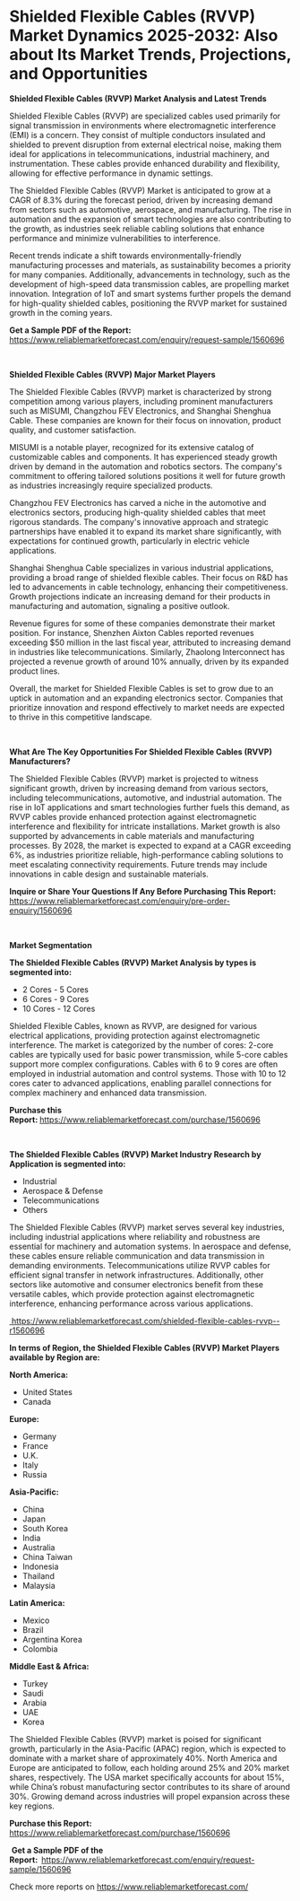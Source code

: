 <p><h1>Shielded Flexible Cables (RVVP) Market Dynamics 2025-2032: Also about Its Market Trends, Projections, and Opportunities</h1></p><p><strong>Shielded Flexible Cables (RVVP) Market Analysis and Latest Trends</strong></p>
<p><p>Shielded Flexible Cables (RVVP) are specialized cables used primarily for signal transmission in environments where electromagnetic interference (EMI) is a concern. They consist of multiple conductors insulated and shielded to prevent disruption from external electrical noise, making them ideal for applications in telecommunications, industrial machinery, and instrumentation. These cables provide enhanced durability and flexibility, allowing for effective performance in dynamic settings.</p><p>The Shielded Flexible Cables (RVVP) Market is anticipated to grow at a CAGR of 8.3% during the forecast period, driven by increasing demand from sectors such as automotive, aerospace, and manufacturing. The rise in automation and the expansion of smart technologies are also contributing to the growth, as industries seek reliable cabling solutions that enhance performance and minimize vulnerabilities to interference.</p><p>Recent trends indicate a shift towards environmentally-friendly manufacturing processes and materials, as sustainability becomes a priority for many companies. Additionally, advancements in technology, such as the development of high-speed data transmission cables, are propelling market innovation. Integration of IoT and smart systems further propels the demand for high-quality shielded cables, positioning the RVVP market for sustained growth in the coming years.</p></p>
<p><strong>Get a Sample PDF of the Report:&nbsp;</strong> <a href="https://www.reliablemarketforecast.com/enquiry/request-sample/1560696?utm_campaign=2267&utm_medium=2&utm_source=Github&utm_content=ia&utm_term=01022025&utm_id=shielded-flexible-cables-rvvp">https://www.reliablemarketforecast.com/enquiry/request-sample/1560696</a></p>
<p>&nbsp;</p>
<p><strong>Shielded Flexible Cables (RVVP) Major Market Players</strong></p>
<p><p>The Shielded Flexible Cables (RVVP) market is characterized by strong competition among various players, including prominent manufacturers such as MISUMI, Changzhou FEV Electronics, and Shanghai Shenghua Cable. These companies are known for their focus on innovation, product quality, and customer satisfaction.</p><p>MISUMI is a notable player, recognized for its extensive catalog of customizable cables and components. It has experienced steady growth driven by demand in the automation and robotics sectors. The company's commitment to offering tailored solutions positions it well for future growth as industries increasingly require specialized products.</p><p>Changzhou FEV Electronics has carved a niche in the automotive and electronics sectors, producing high-quality shielded cables that meet rigorous standards. The company's innovative approach and strategic partnerships have enabled it to expand its market share significantly, with expectations for continued growth, particularly in electric vehicle applications.</p><p>Shanghai Shenghua Cable specializes in various industrial applications, providing a broad range of shielded flexible cables. Their focus on R&D has led to advancements in cable technology, enhancing their competitiveness. Growth projections indicate an increasing demand for their products in manufacturing and automation, signaling a positive outlook.</p><p>Revenue figures for some of these companies demonstrate their market position. For instance, Shenzhen Aixton Cables reported revenues exceeding $50 million in the last fiscal year, attributed to increasing demand in industries like telecommunications. Similarly, Zhaolong Interconnect has projected a revenue growth of around 10% annually, driven by its expanded product lines.</p><p>Overall, the market for Shielded Flexible Cables is set to grow due to an uptick in automation and an expanding electronics sector. Companies that prioritize innovation and respond effectively to market needs are expected to thrive in this competitive landscape.</p></p>
<p>&nbsp;</p>
<p><strong>What Are The Key Opportunities For Shielded Flexible Cables (RVVP) Manufacturers?</strong></p>
<p><p>The Shielded Flexible Cables (RVVP) market is projected to witness significant growth, driven by increasing demand from various sectors, including telecommunications, automotive, and industrial automation. The rise in IoT applications and smart technologies further fuels this demand, as RVVP cables provide enhanced protection against electromagnetic interference and flexibility for intricate installations. Market growth is also supported by advancements in cable materials and manufacturing processes. By 2028, the market is expected to expand at a CAGR exceeding 6%, as industries prioritize reliable, high-performance cabling solutions to meet escalating connectivity requirements. Future trends may include innovations in cable design and sustainable materials.</p></p>
<p><strong>Inquire or Share Your Questions If Any Before Purchasing This Report:</strong> <a href="https://www.reliablemarketforecast.com/enquiry/pre-order-enquiry/1560696?utm_campaign=2267&utm_medium=2&utm_source=Github&utm_content=ia&utm_term=01022025&utm_id=shielded-flexible-cables-rvvp">https://www.reliablemarketforecast.com/enquiry/pre-order-enquiry/1560696</a></p>
<p>&nbsp;</p>
<p><strong>Market Segmentation</strong></p>
<p><strong>The Shielded Flexible Cables (RVVP) Market Analysis by types is segmented into:</strong></p>
<p><ul><li>2 Cores - 5 Cores</li><li>6 Cores - 9 Cores</li><li>10 Cores - 12 Cores</li></ul></p>
<p><p>Shielded Flexible Cables, known as RVVP, are designed for various electrical applications, providing protection against electromagnetic interference. The market is categorized by the number of cores: 2-core cables are typically used for basic power transmission, while 5-core cables support more complex configurations. Cables with 6 to 9 cores are often employed in industrial automation and control systems. Those with 10 to 12 cores cater to advanced applications, enabling parallel connections for complex machinery and enhanced data transmission.</p></p>
<p><strong>Purchase this Report:&nbsp;</strong><a href="https://www.reliablemarketforecast.com/purchase/1560696?utm_campaign=2267&utm_medium=2&utm_source=Github&utm_content=ia&utm_term=01022025&utm_id=shielded-flexible-cables-rvvp">https://www.reliablemarketforecast.com/purchase/1560696</a></p>
<p>&nbsp;</p>
<p><strong>The Shielded Flexible Cables (RVVP) Market Industry Research by Application is segmented into:</strong></p>
<p><ul><li>Industrial</li><li>Aerospace & Defense</li><li>Telecommunications</li><li>Others</li></ul></p>
<p><p>The Shielded Flexible Cables (RVVP) market serves several key industries, including industrial applications where reliability and robustness are essential for machinery and automation systems. In aerospace and defense, these cables ensure reliable communication and data transmission in demanding environments. Telecommunications utilize RVVP cables for efficient signal transfer in network infrastructures. Additionally, other sectors like automotive and consumer electronics benefit from these versatile cables, which provide protection against electromagnetic interference, enhancing performance across various applications.</p></p>
<p><a href="https://www.reliablemarketforecast.com/shielded-flexible-cables-rvvp--r1560696?utm_campaign=2267&utm_medium=2&utm_source=Github&utm_content=ia&utm_term=01022025&utm_id=shielded-flexible-cables-rvvp">&nbsp;https://www.reliablemarketforecast.com/shielded-flexible-cables-rvvp--r1560696</a></p>
<p><strong>In terms of Region, the Shielded Flexible Cables (RVVP) Market Players available by Region are:</strong></p>
<p>
    <p> <strong> North America: </strong>
        <ul>
            <li>United States</li>
            <li>Canada</li>
        </ul>
        </p> 
    <p> <strong> Europe: </strong>
        <ul>
            <li>Germany</li>
            <li>France</li>
            <li>U.K.</li>
            <li>Italy</li>
            <li>Russia</li>
        </ul>
        </p> 
    <p> <strong> Asia-Pacific: </strong>
        <ul>
            <li>China</li>
            <li>Japan</li>
            <li>South Korea</li>
            <li>India</li>
            <li>Australia</li>
            <li>China Taiwan</li>
            <li>Indonesia</li>
            <li>Thailand</li>
            <li>Malaysia</li>
        </ul>
        </p> 
    <p> <strong> Latin America: </strong>
        <ul>
            <li>Mexico</li>
            <li>Brazil</li>
            <li>Argentina Korea</li>
            <li>Colombia</li>
        </ul>
        </p> 
    <p> <strong> Middle East & Africa: </strong>
        <ul>
            <li>Turkey</li>
            <li>Saudi</li>
            <li>Arabia</li>
            <li>UAE</li>
            <li>Korea</li>
        </ul>
    </p>
    </p>
<p><p>The Shielded Flexible Cables (RVVP) market is poised for significant growth, particularly in the Asia-Pacific (APAC) region, which is expected to dominate with a market share of approximately 40%. North America and Europe are anticipated to follow, each holding around 25% and 20% market shares, respectively. The USA market specifically accounts for about 15%, while China’s robust manufacturing sector contributes to its share of around 30%. Growing demand across industries will propel expansion across these key regions.</p></p>
<p><strong>Purchase this Report: </strong><a href="https://www.reliablemarketforecast.com/purchase/1560696?utm_campaign=2267&utm_medium=2&utm_source=Github&utm_content=ia&utm_term=01022025&utm_id=shielded-flexible-cables-rvvp">https://www.reliablemarketforecast.com/purchase/1560696</a></p>
<p>&nbsp;<strong>Get a Sample PDF of the Report:&nbsp;&nbsp;</strong><a href="https://www.reliablemarketforecast.com/enquiry/request-sample/1560696?utm_campaign=2267&utm_medium=2&utm_source=Github&utm_content=ia&utm_term=01022025&utm_id=shielded-flexible-cables-rvvp">https://www.reliablemarketforecast.com/enquiry/request-sample/1560696</a></p>
<p><strong></strong></p>
<p>Check more reports on <a href="https://www.reliablemarketforecast.com/?utm_campaign=2267&utm_medium=2&utm_source=Github&utm_content=ia&utm_term=01022025&utm_id=shielded-flexible-cables-rvvp">https://www.reliablemarketforecast.com/</a></p>